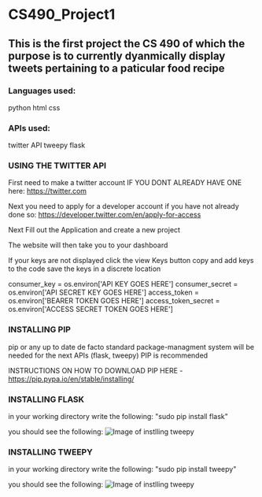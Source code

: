 # CS490_Project1
## This is the first project the CS 490 of which the purpose is to currently dyanmically display tweets pertaining to a paticular food recipe

### Languages used:
python
html
css

### APIs used:
twitter API
tweepy
flask


### USING THE TWITTER API

First need to make a twitter account IF YOU DONT ALREADY HAVE ONE here:
https://twitter.com

Next you need to apply for a developer account if you have not already done so:
https://developer.twitter.com/en/apply-for-access

Next Fill out the Application and create a new project

The website will then take you to your dashboard

If your keys are not displayed click the view Keys button
copy and add keys to the code save the keys in a discrete location

consumer_key = os.environ['API KEY GOES HERE']
consumer_secret = os.environ['API SECRET KEY GOES HERE']
access_token = os.environ['BEARER TOKEN GOES HERE']
access_token_secret = os.environ['ACCESS SECRET TOKEN GOES HERE']





### INSTALLING PIP
pip or any up to date de facto standard package-managment system will be needed for the next APIs (flask, tweepy)
PIP is recommended

INSTRUCTIONS ON HOW TO DOWNLOAD PIP HERE - https://pip.pypa.io/en/stable/installing/



### INSTALLING FLASK

in your working directory write the following: "sudo pip install flask"


you should see the following:
![Image of instlling tweepy](https://github.com/gamblinflanagan/CS490_Project1/issues/1#issue-706760852)


### INSTALLING TWEEPY

in your working directory write the following: "sudo pip install tweepy"

you should see the following:
![Image of instlling tweepy](https://github.com/gamblinflanagan/CS490_Project1/issues/2#issue-706760938)

